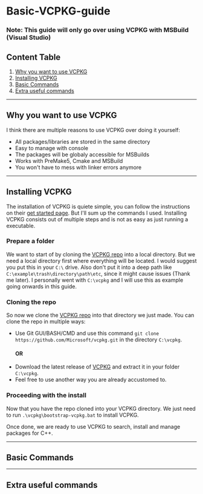 # Basic-VCPKG-guide

### Note: This guide will only go over using VCPKG with MSBuild (Visual Studio)

## Content Table
1. [Why you want to use VCPKG](#why-you-want-to-use-vcpkg)
2. [Installing VCPKG](#installing-vcpkg)
3. [Basic Commands](#basic-commands)
4. [Extra useful commands](#extra-useful-commands)

---
## Why you want to use VCPKG
I think there are multiple reasons to use VCPKG over doing it yourself:
- All packages/libraries are stored in the same directory
- Easy to manage with console
- The packages will be globaly accessible for MSBuilds
- Works with PreMake5, Cmake and MSBuild 
- You won't have to mess with linker errors anymore

---
## Installing VCPKG
The installation of VCPKG is quiete simple, you can follow the instructions on their [get started page](https://vcpkg.io/en/getting-started.html). But I'll sum up the commands I used. Installing VCPKG consists out of multiple steps and is not as easy as just running a executable.

### Prepare a folder
We want to start of by cloning the [VCPKG repo](https://github.com/microsoft/vcpkg) into a local directory. But we need a local directory first where everything will be located. I would suggest you put this in your `C:\` drive. Also don't put it into a deep path like `C:\example\trash\directory\path\etc`, since it might cause issues (Thank me later).
I personally went with `C:\vcpkg` and I will use this as example going onwards in this guide.


### Cloning the repo
So now we clone the [VCPKG repo](https://github.com/microsoft/vcpkg) into that directory we just made.
You can clone the repo in multiple ways:
- Use Git GUI/BASH/CMD and use this command `git clone https://github.com/Microsoft/vcpkg.git` in the directory `C:\vcpkg`.
    #### OR
- Download the latest release of [VCPKG](https://github.com/microsoft/vcpkg/releases) and extract it in your folder `C:\vcpkg`.
- Feel free to use another way you are already accustomed to.

### Proceeding with the install
Now that you have the repo cloned into your VCPKG directory. We just need to run `.\vcpkg\bootstrap-vcpkg.bat` to install VCPKG. 

Once done, we are ready to use VCPKG to search, install and manage packages for C++.

---
## Basic Commands

---
## Extra useful commands

